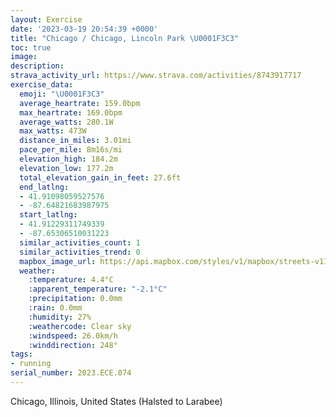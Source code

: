 ```yaml
---
layout: Exercise
date: '2023-03-19 20:54:39 +0000'
title: "Chicago / Chicago, Lincoln Park \U0001F3C3"
toc: true
image:
description:
strava_activity_url: https://www.strava.com/activities/8743917717
exercise_data:
  emoji: "\U0001F3C3"
  average_heartrate: 159.0bpm
  max_heartrate: 169.0bpm
  average_watts: 280.1W
  max_watts: 473W
  distance_in_miles: 3.01mi
  pace_per_mile: 8m16s/mi
  elevation_high: 184.2m
  elevation_low: 177.2m
  total_elevation_gain_in_feet: 27.6ft
  end_latlng:
  - 41.91098059527576
  - -87.64821683987975
  start_latlng:
  - 41.91229311749339
  - -87.65306510031223
  similar_activities_count: 1
  similar_activities_trend: 0
  mapbox_image_url: https://api.mapbox.com/styles/v1/mapbox/streets-v11/static/path-5+787af2-1.0(wgy~F%7Cl~uO%40oFG_EI_UG%7DLCYEEOAiBBKCCI%3F_DCcNA%5DGi%40D_A%3FeAE_AEGIEEGA%5DAiIEyF%40cEIeD%40MHU%40MHwBEg%40Mi%40g%40aA_%40iAIs%40a%40yB%3FUPkBRcAJu%40CyBBmBImAOo%40BGy%40%7BEf%40%5Bt%40%7B%40l%40%7B%40%60AmBZ_%40rAgAh%40_%40%60%40_%40n%40%7D%40HEf%40K%7C%40%3Fn%40Hh%40Nt%40%5Er%40h%40h%40r%40lAnBBLChBEz%40GFo%40ZILALHf%40d%40jADl%40%40xBEX%3FVJrEDrH%40nIGnCAfFBdA%40hHN%60X%3FbJFnFJ%7C%40DhDLhC%3F%7C%40E~%40%3F%7CA),pin-s-s+e5b22e(-87.65151,41.91372),pin-s-f+89ae00(-87.64644,41.91099999999999)/auto/800x800?access_token=pk.eyJ1Ijoiam9zaGJlY2ttYW4iLCJhIjoiY205eWR2aDd1MWZ6djJrbXc4a3M0bWZleiJ9.XiG9OWkNcZk2QzjJbxLB4A
  weather:
    :temperature: 4.4°C
    :apparent_temperature: "-2.1°C"
    :precipitation: 0.0mm
    :rain: 0.0mm
    :humidity: 27%
    :weathercode: Clear sky
    :windspeed: 26.0km/h
    :winddirection: 248°
tags:
- running
serial_number: 2023.ECE.074
---
```

Chicago, Illinois, United States (Halsted to Larabee)
